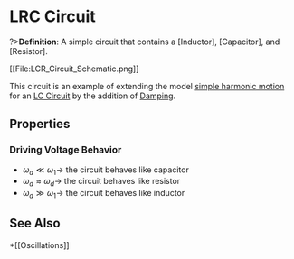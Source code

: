 # LRC Circuit

?>**Definition**: A simple circuit that contains a [Inductor], [Capacitor], and [Resistor].

[[File:LCR_Circuit_Schematic.png]]

This circuit is an example of extending the model [simple harmonic motion](/physics/SimpleHarmonicMotion.md) for an [LC Circuit](/physics/LCCircuit.md) by the addition of [Damping](/physics/Damping.md).

## Properties
### Driving Voltage Behavior
- $\omega_d \ll \omega_1\rightarrow$  the circuit behaves like capacitor
- $\omega_d \approx \omega_d\rightarrow$ the circuit behaves like resistor
- $\omega_d \gg\omega_1\rightarrow$ the circuit behaves like inductor

## See Also
*[[Oscillations]]
